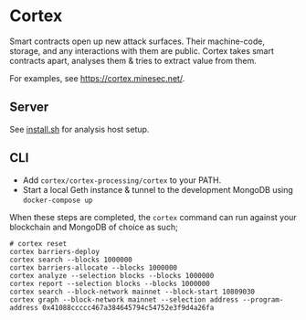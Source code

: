# Cortex

Smart contracts open up new attack surfaces. Their machine-code, storage, and any interactions with them are public. Cortex takes smart contracts apart, analyses them & tries to extract value from them.

For examples, see https://cortex.minesec.net/.

## Server

See [install.sh](install.sh) for analysis host setup.

## CLI

- Add `cortex/cortex-processing/cortex` to your PATH.
- Start a local Geth instance & tunnel to the development MongoDB using `docker-compose up`

When these steps are completed, the `cortex` command can run against your blockchain and MongoDB of choice as such;

    # cortex reset
    cortex barriers-deploy
    cortex search --blocks 1000000
    cortex barriers-allocate --blocks 1000000
    cortex analyze --selection blocks --blocks 1000000
    cortex report --selection blocks --blocks 1000000
    cortex search --block-network mainnet --block-start 10809030
    cortex graph --block-network mainnet --selection address --program-address 0x41088ccccc467a384645794c54752e3f9d4a26fa
